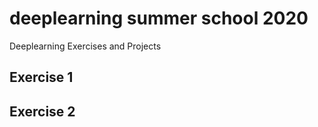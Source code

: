 # deeplearning summer school 2020 
 Deeplearning Exercises and Projects


## Exercise 1 



## Exercise 2 


